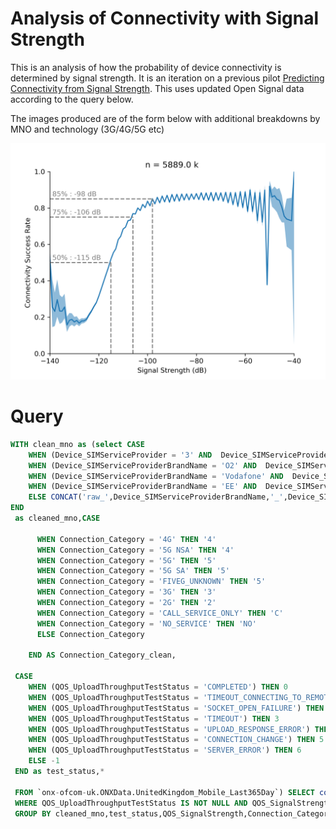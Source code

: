 # Analysis of Connectivity with Signal Strength
This is an analysis of how the probability of device connectivity is determined by signal strength. It is an iteration on a previous pilot [Predicting Connectivity from Signal Strength](https://ofcomuk.sharepoint.com/:w:/r/sites/dih/pilots/OpenSignal%20Projects/Technical%20Note%20-%20Predicting%20Connectivity%20from%20Signal%20Strength.docx?d=wa8e9af1e760d466e847c4f3176956599&csf=1&web=1&e=nRioUL). This uses updated Open Signal data according to the query below. 

The images produced are of the form below with additional breakdowns by MNO and technology (3G/4G/5G etc)

![alt text](figs/plot.png "Title")

# Query
```sql
WITH clean_mno as (select CASE 
    WHEN (Device_SIMServiceProvider = '3' AND  Device_SIMServiceProvider = 'Three Mobile' ) THEN '3'
    WHEN (Device_SIMServiceProviderBrandName = 'O2' AND  Device_SIMServiceProvider = 'O2' ) THEN 'O2'
    WHEN (Device_SIMServiceProviderBrandName = 'Vodafone' AND  Device_SIMServiceProvider = 'Vodafone' ) THEN 'V'
    WHEN (Device_SIMServiceProviderBrandName = 'EE' AND  Device_SIMServiceProvider = 'EE' ) THEN 'EE'
    ELSE CONCAT('raw_',Device_SIMServiceProviderBrandName,'_',Device_SIMServiceProvider) 
END
 as cleaned_mno,CASE 

      WHEN Connection_Category = '4G' THEN '4' 
      WHEN Connection_Category = '5G NSA' THEN '4' 
      WHEN Connection_Category = '5G' THEN '5' 
      WHEN Connection_Category = '5G SA' THEN '5'
      WHEN Connection_Category = 'FIVEG_UNKNOWN' THEN '5' 
      WHEN Connection_Category = '3G' THEN '3'
      WHEN Connection_Category = '2G' THEN '2' 
      WHEN Connection_Category = 'CALL_SERVICE_ONLY' THEN 'C' 
      WHEN Connection_Category = 'NO_SERVICE' THEN 'NO'
      ELSE Connection_Category 

    END AS Connection_Category_clean,

 CASE
    WHEN (QOS_UploadThroughputTestStatus = 'COMPLETED') THEN 0
    WHEN (QOS_UploadThroughputTestStatus = 'TIMEOUT_CONNECTING_TO_REMOTE') THEN 1
    WHEN (QOS_UploadThroughputTestStatus = 'SOCKET_OPEN_FAILURE') THEN 2
    WHEN (QOS_UploadThroughputTestStatus = 'TIMEOUT') THEN 3
    WHEN (QOS_UploadThroughputTestStatus = 'UPLOAD_RESPONSE_ERROR') THEN 4
    WHEN (QOS_UploadThroughputTestStatus = 'CONNECTION_CHANGE') THEN 5    
    WHEN (QOS_UploadThroughputTestStatus = 'SERVER_ERROR') THEN 6
    ELSE -1
 END as test_status,*
 
 FROM `onx-ofcom-uk.ONXData.UnitedKingdom_Mobile_Last365Day`) SELECT count(1) as c, cleaned_mno,test_status,QOS_SignalStrength,Connection_Category_clean FROM clean_mno 
 WHERE QOS_UploadThroughputTestStatus IS NOT NULL AND QOS_SignalStrength IS NOT NULL 
 GROUP BY cleaned_mno,test_status,QOS_SignalStrength,Connection_Category_clean
 ```
